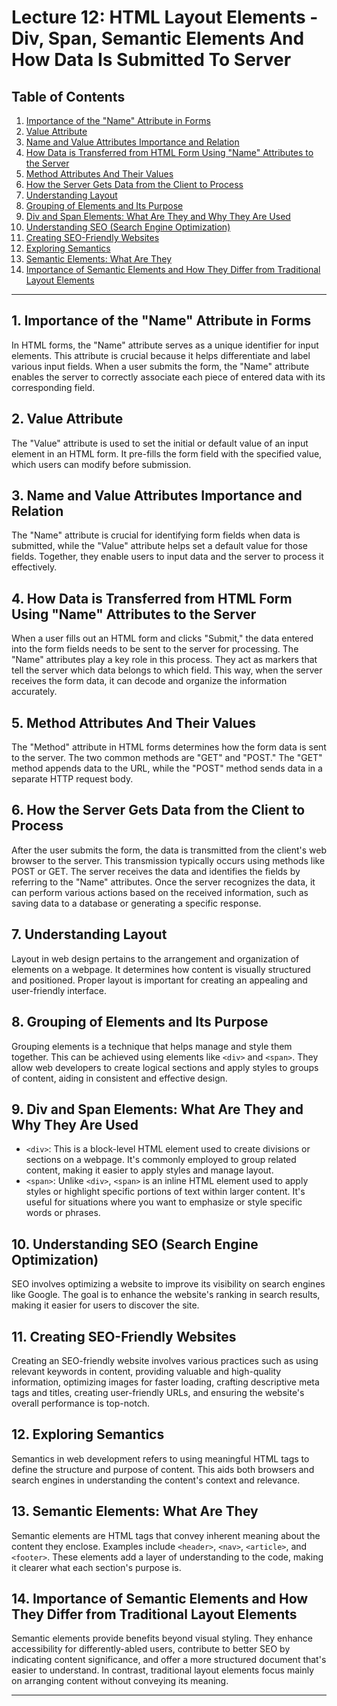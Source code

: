 # Lecture 12: HTML Layout Elements - Div, Span, Semantic Elements And How Data Is Submitted To Server

## Table of Contents

1. [Importance of the "Name" Attribute in Forms](#importance-of-the-name-attribute-in-form)
2. [Value Attribute](#value-attribute)
3. [Name and Value Attributes Importance and Relation](#name-and-value-attributes-importance-and-relation)
4. [How Data is Transferred from HTML Form Using "Name" Attributes to the Server](#how-data-is-transferred-from-html-form-using-name-attributes-to-server)
5. [Method Attributes And Their Values](#method-attributes-and-their-values)
6. [How the Server Gets Data from the Client to Process](#how-the-server-gets-data-from-client-to-process)
7. [Understanding Layout](#understanding-layout)
8. [Grouping of Elements and Its Purpose](#grouping-of-elements-and-its-purpose)
9. [Div and Span Elements: What Are They and Why They Are Used](#div-and-span-elements-what-are-they-and-why-they-are-used)
10. [Understanding SEO (Search Engine Optimization)](#understanding-seo)
11. [Creating SEO-Friendly Websites](#creating-seo-friendly-websites)
12. [Exploring Semantics](#exploring-semantics)
13. [Semantic Elements: What Are They](#semantic-elements-what-are-they)
14. [Importance of Semantic Elements and How They Differ from Traditional Layout Elements](#importance-of-semantic-elements-and-how-they-differ-from-traditional-layout-elements)

---

## 1. Importance of the "Name" Attribute in Forms

In HTML forms, the "Name" attribute serves as a unique identifier for input elements. This attribute is crucial because it helps differentiate and label various input fields. When a user submits the form, the "Name" attribute enables the server to correctly associate each piece of entered data with its corresponding field.

## 2. Value Attribute

The "Value" attribute is used to set the initial or default value of an input element in an HTML form. It pre-fills the form field with the specified value, which users can modify before submission.

## 3. Name and Value Attributes Importance and Relation

The "Name" attribute is crucial for identifying form fields when data is submitted, while the "Value" attribute helps set a default value for those fields. Together, they enable users to input data and the server to process it effectively.

## 4. How Data is Transferred from HTML Form Using "Name" Attributes to the Server

When a user fills out an HTML form and clicks "Submit," the data entered into the form fields needs to be sent to the server for processing. The "Name" attributes play a key role in this process. They act as markers that tell the server which data belongs to which field. This way, when the server receives the form data, it can decode and organize the information accurately.

## 5. Method Attributes And Their Values

The "Method" attribute in HTML forms determines how the form data is sent to the server. The two common methods are "GET" and "POST." The "GET" method appends data to the URL, while the "POST" method sends data in a separate HTTP request body.

## 6. How the Server Gets Data from the Client to Process

After the user submits the form, the data is transmitted from the client's web browser to the server. This transmission typically occurs using methods like POST or GET. The server receives the data and identifies the fields by referring to the "Name" attributes. Once the server recognizes the data, it can perform various actions based on the received information, such as saving data to a database or generating a specific response.

## 7. Understanding Layout

Layout in web design pertains to the arrangement and organization of elements on a webpage. It determines how content is visually structured and positioned. Proper layout is important for creating an appealing and user-friendly interface.

## 8. Grouping of Elements and Its Purpose

Grouping elements is a technique that helps manage and style them together. This can be achieved using elements like `<div>` and `<span>`. They allow web developers to create logical sections and apply styles to groups of content, aiding in consistent and effective design.

## 9. Div and Span Elements: What Are They and Why They Are Used

- `<div>`: This is a block-level HTML element used to create divisions or sections on a webpage. It's commonly employed to group related content, making it easier to apply styles and manage layout.
- `<span>`: Unlike `<div>`, `<span>` is an inline HTML element used to apply styles or highlight specific portions of text within larger content. It's useful for situations where you want to emphasize or style specific words or phrases.

## 10. Understanding SEO (Search Engine Optimization)

SEO involves optimizing a website to improve its visibility on search engines like Google. The goal is to enhance the website's ranking in search results, making it easier for users to discover the site.

## 11. Creating SEO-Friendly Websites

Creating an SEO-friendly website involves various practices such as using relevant keywords in content, providing valuable and high-quality information, optimizing images for faster loading, crafting descriptive meta tags and titles, creating user-friendly URLs, and ensuring the website's overall performance is top-notch.

## 12. Exploring Semantics

Semantics in web development refers to using meaningful HTML tags to define the structure and purpose of content. This aids both browsers and search engines in understanding the content's context and relevance.

## 13. Semantic Elements: What Are They

Semantic elements are HTML tags that convey inherent meaning about the content they enclose. Examples include `<header>`, `<nav>`, `<article>`, and `<footer>`. These elements add a layer of understanding to the code, making it clearer what each section's purpose is.

## 14. Importance of Semantic Elements and How They Differ from Traditional Layout Elements

Semantic elements provide benefits beyond visual styling. They enhance accessibility for differently-abled users, contribute to better SEO by indicating content significance, and offer a more structured document that's easier to understand. In contrast, traditional layout elements focus mainly on arranging content without conveying its meaning.

---
